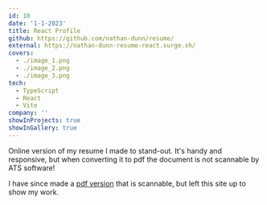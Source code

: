 ```yaml
---
id: 10
date: '1-1-2023'
title: React Profile
github: https://github.com/nathan-dunn/resume/
external: https://nathan-dunn-resume-react.surge.sh/
covers:
  - ./image_1.png
  - ./image_2.png
  - ./image_3.png
tech:
  - TypeScript
  - React
  - Vite
company: ''
showInProjects: true
showInGallery: true
---
```


Online version of my resume I made to stand-out. It's handy and responsive, but when converting it to pdf the document is not scannable by ATS software!

I have since made a [pdf version](https://drive.google.com/file/d/11cQryoLjXg8iPJBjnc_TGFmtXKtlDli6/view?usp=drive_link) that is scannable, but left this site up to show my work.

